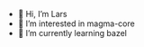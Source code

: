 - 👋 Hi, I’m Lars
- 👀 I’m interested in magma-core
- 🌱 I’m currently learning bazel

<!---
LKreutzer/LKreutzer is a ✨ special ✨ repository because its `README.md` (this file) appears on your GitHub profile.
You can click the Preview link to take a look at your changes.
--->
